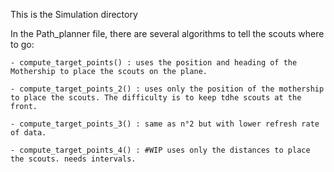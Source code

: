 This is the Simulation directory

In the Path_planner file, there are several algorithms to tell the scouts where to go:
    
    - compute_target_points() : uses the position and heading of the Mothership to place the scouts on the plane.
    
    - compute_target_points_2() : uses only the position of the mothership to place the scouts. The difficulty is to keep tdhe scouts at the front.

    - compute_target_points_3() : same as n°2 but with lower refresh rate of data.

    - compute_target_points_4() : #WIP uses only the distances to place the scouts. needs intervals.